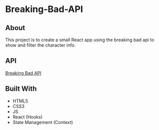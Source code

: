 # Breaking-Bad-API

## About
This project is to create a small React app using the breaking bad api to show and filter the character info.

## API
[Breaking Bad API](https://breakingbadapi.com/documentation)

## Built With
- HTML5
- CSS3
- JS
- React (Hooks)
- State Management (Context)
